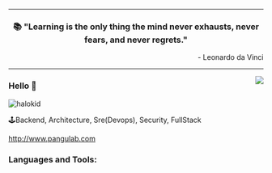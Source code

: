 
---

<h3 align="center">📚 "Learning is the only thing the mind never exhausts, never fears, and never regrets."</h3>
<p align="right">- Leonardo da Vinci</p>

---

<img align="right" src="https://github-readme-stats.vercel.app/api?username=halokid&show_icons=true&icon_color=805AD5&text_color=718096&bg_color=ffffff&hide_title=true" />

### Hello 👋
<p align="left"> <img src="https://komarev.com/ghpvc/?username=halokid" alt="halokid" /> </p> 

🕹Backend,  Architecture,  Sre(Devops), Security, FullStack

http://www.pangulab.com

### Languages and Tools:

<!--
<p align="left">
<img src="https://img.shields.io/badge/-go-000000?style=flat&logo=go" alt="golang" />
<img src="https://img.shields.io/badge/-rust-000000?style=flat&logo=rust"/>
<img src="https://img.shields.io/badge/-Python-000000?style=flat&logo=python" />
<img src="https://img.shields.io/badge/-java-000000?style=flat&logo=java"/>
<img src="https://img.shields.io/badge/-php-000000?style=flat&logo=php" alt="php" /> 
<img src="https://img.shields.io/badge/-shell-000000?style=flat&logo=shell"/>  
<img src="https://img.shields.io/badge/-docker-000000?style=flat&logo=docker"/>
<img src="https://img.shields.io/badge/-kubernetes-000000?style=flat&logo=kubernetes"/>
<img src="https://img.shields.io/badge/-flask-000000?style=flat&logo=flask"/>
<img src="https://img.shields.io/badge/-linux-000000?style=flat&logo=linux"/>
<img src="https://img.shields.io/badge/-mysql-000000?style=flat&logo=mysql"/>
<img src="https://img.shields.io/badge/-redis-000000?style=flat&logo=redis"/>
<img src="https://img.shields.io/badge/-jenkins-000000?style=flat&logo=jenkins"/>
<img src="https://img.shields.io/badge/-Git-000000?style=flat&logo=git"/>
<img src="https://img.shields.io/badge/-JavaScript-000000?style=flat&logo=JavaScript"/>
<img src="https://img.shields.io/badge/-React-000000?style=flat&logo=React" />
</p>
-->

<!--
**halokid/halokid** is a ✨ _special_ ✨ repository because its `README.md` (this file) appears on your GitHub profile.

Here are some ideas to get you started:

- 🔭 I’m currently working on ...
- 🌱 I’m currently learning ...
- 👯 I’m looking to collaborate on ...
- 🤔 I’m looking for help with ...
- 💬 Ask me about ...
- 📫 How to reach me: ...
- 😄 Pronouns: ...
- ⚡ Fun fact: ...
-->
